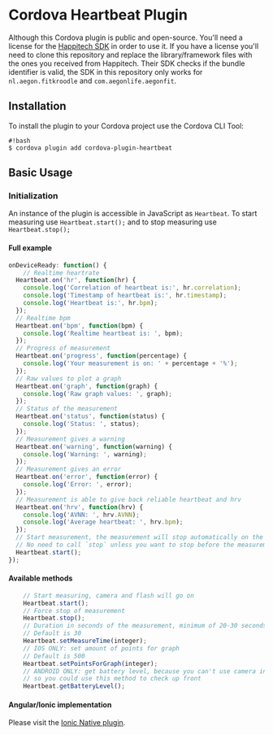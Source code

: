 # Cordova Heartbeat Plugin

Although this Cordova plugin is public and open-source. You'll need a license for the [Happitech SDK](http://www.happitech.com/) in order to use it.
If you have a license you'll need to clone this repository and replace the library/framework files with the ones you received from Happitech.
Their SDK checks if the bundle identifier is valid, the SDK in this repository only works for `nl.aegon.fitkroodle` and `com.aegonlife.aegonfit`.

## Installation

To install the plugin to your Cordova project use the Cordova CLI Tool:

```
#!bash
$ cordova plugin add cordova-plugin-heartbeat
```

## Basic Usage

### Initialization

An instance of the plugin is accessible in JavaScript as `Heartbeat`.
To start measuring use `Heartbeat.start();` and to stop measuring use `Heartbeat.stop();`

#### Full example

```javascript
onDeviceReady: function() {
	// Realtime heartrate
  Heartbeat.on('hr', function(hr) {
    console.log('Correlation of heartbeat is:', hr.correlation);
    console.log('Timestamp of heartbeat is:', hr.timestamp);
    console.log('Heartbeat is:', hr.bpm);
  });
  // Realtime bpm
  Heartbeat.on('bpm', function(bpm) {
    console.log('Realtime heartbeat is: ', bpm);
  });
  // Progress of measurement
  Heartbeat.on('progress', function(percentage) {
    console.log('Your measurement is on: ' + percentage + '%');
  });
  // Raw values to plot a graph
  Heartbeat.on('graph', function(graph) {
    console.log('Raw graph values: ', graph);
  });
  // Status of the measurement
  Heartbeat.on('status', function(status) {
    console.log('Status: ', status);
  });
  // Measurement gives a warning
  Heartbeat.on('warning', function(warning) {
    console.log('Warning: ', warning);
  });
  // Measurement gives an error
  Heartbeat.on('error', function(error) {
    console.log('Error: ', error);
  });
  // Measurement is able to give back reliable heartbeat and hrv
  Heartbeat.on('hrv', function(hrv) {
    console.log('AVNN: ', hrv.AVNN);
    console.log('Average heartbeat: ', hrv.bpm);
  });
  // Start measurement, the measurement will stop automatically on the end.
  // No need to call `stop` unless you want to stop before the measurement is finished.
  Heartbeat.start();
});
```

#### Available methods
```javascript
	// Start measuring, camera and flash will go on
	Heartbeat.start();
	// Force stop of measurement
	Heartbeat.stop();
	// Duration in seconds of the measurement, minimum of 20-30 seconds is required for trusthworthy measurement
	// Default is 30
	Heartbeat.setMeasureTime(integer);
	// IOS ONLY: set amount of points for graph
	// Default is 500
	Heartbeat.setPointsForGraph(integer);
	// ANDROID ONLY: get battery level, because you can't use camera in Android if battery level is low
	// so you could use this method to check up front
	Heartbeat.getBatteryLevel();
```

#### Angular/Ionic implementation

Please visit the [Ionic Native plugin](https://github.com/kroodle/ionic-native-heartbeat).
